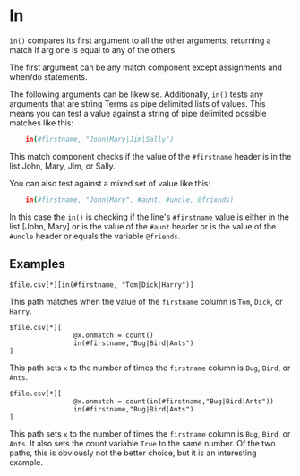 
# In

`in()` compares its first argument to all the other arguments, returning a match if arg one is equal to any of the others.

The first argument can be any match component except assignments and when/do statements.

The following arguments can be likewise. Additionally, `in()` tests any arguments that are string Terms as pipe delimited lists of values. This means you can test a value against a string of pipe delimited possible matches like this:

```bash
    in(#firstname, "John|Mary|Jim|Sally")
```

This match component checks if the value of the `#firstname` header is in the list John, Mary, Jim, or Sally.

You can also test against a mixed set of value like this:

```bash
    in(#firstname, "John|Mary", #aunt, #uncle, @friends)
```

In this case the `in()` is checking if the line's `#firstname` value is either in the list [John, Mary] or is the value of the `#aunt` header or is the value of the `#uncle` header or equals the variable `@friends`.

## Examples

    $file.csv[*][in(#firstname, "Tom|Dick|Harry")]

This path matches when the value of the `firstname` column is `Tom`, `Dick`, or `Harry`.

    $file.csv[*][
                    @x.onmatch = count()
                    in(#firstname,"Bug|Bird|Ants")
    ]

This path sets `x` to the number of times the `firstname` column is `Bug`, `Bird`, or `Ants`.

    $file.csv[*][
                    @x.onmatch = count(in(#firstname,"Bug|Bird|Ants"))
                    in(#firstname,"Bug|Bird|Ants")
    ]

This path sets `x` to the number of times the `firstname` column is `Bug`, `Bird`, or `Ants`. It also sets the count variable `True` to the same number. Of the two paths, this is obviously not the better choice, but it is an interesting example.

